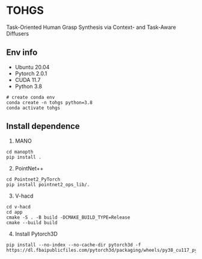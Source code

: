 # TOHGS
Task-Oriented Human Grasp Synthesis via Context- and Task-Aware Diffusers
## Env info
- Ubuntu 20.04
- Pytorch 2.0.1
- CUDA 11.7
- Python 3.8
```
# create conda env
conda create -n tohgs python=3.8
conda activate tohgs
```

## Install dependence
1. MANO
```
cd manopth
pip install .
```
2. PointNet++
```
cd Pointnet2_PyTorch
pip install pointnet2_ops_lib/.
```
3. V-hacd
```
cd v-hacd
cd app
cmake -S . -B build -DCMAKE_BUILD_TYPE=Release
cmake --build build
```
4. Install Pytorch3D
```
pip install --no-index --no-cache-dir pytorch3d -f https://dl.fbaipublicfiles.com/pytorch3d/packaging/wheels/py38_cu117_pyt201/download.html
```

